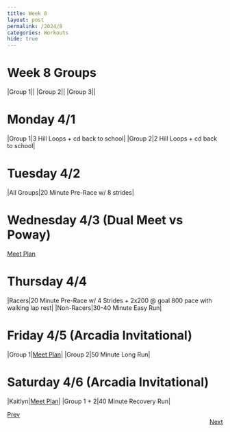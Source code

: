 ```yaml
---
title: Week 8
layout: post
permalink: /2024/8
categories: Workouts
hide: true
---
```



# Week 8 Groups

|Group 1||
|Group 2||
|Group 3||

# Monday 4/1 

|Group 1|3 Hill Loops + cd back to school|
|Group 2|2 Hill Loops + cd back to school|

# Tuesday 4/2

|All Groups|20 Minute Pre-Race w/ 8 strides|

# Wednesday 4/3 (Dual Meet vs Poway)

[Meet Plan]({{site.baseurl}}/2024/PO)

# Thursday 4/4

|Racers|20 Minute Pre-Race w/ 4 Strides + 2x200 @ goal 800 pace with walking lap rest|
|Non-Racers|30-40 Minute Easy Run|

# Friday 4/5 (Arcadia Invitational)

|Group 1|[Meet Plan]({{site.baseurl}}/2024/AI)|
|Group 2|50 Minute Long Run|


# Saturday 4/6 (Arcadia Invitational)

|Kaitlyn|[Meet Plan]({{site.baseurl}}/2024/AI)|
|Group 1 + 2|40 Minute Recovery Run|

<div style="text-align: left"> <a href="{{site.baseurl}}/2024/7">Prev</a></div> 
<div style="text-align: right"> <a href="{{site.baseurl}}/2024/9">Next</a></div>
